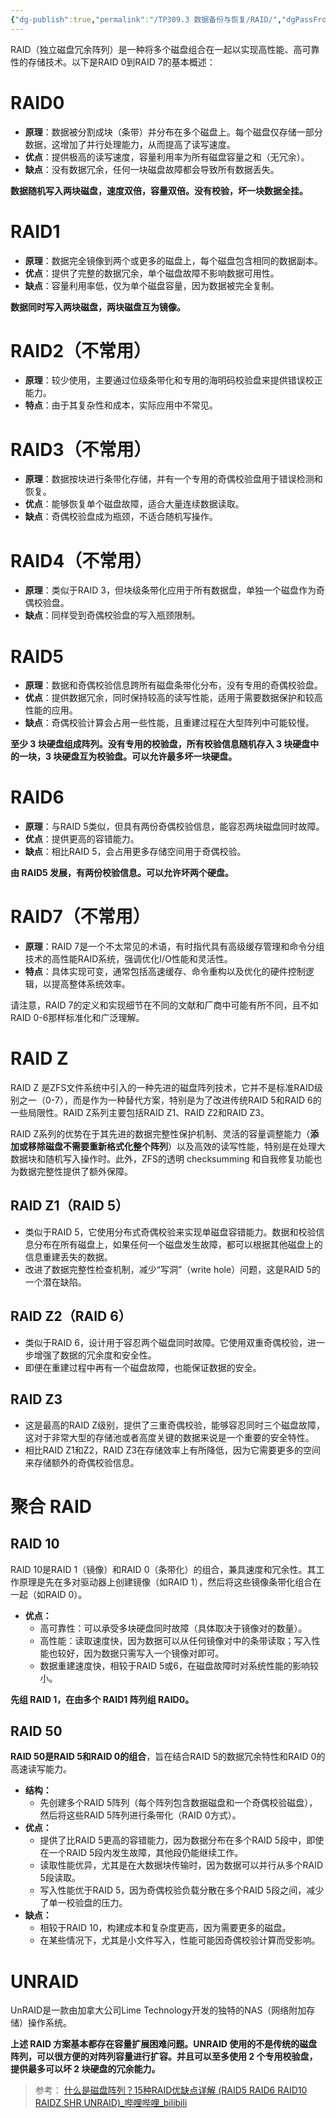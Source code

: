 ```yaml
---
{"dg-publish":true,"permalink":"/TP309.3 数据备份与恢复/RAID/","dgPassFrontmatter":true,"created":"2024-06-11T09:16:05.947+08:00","updated":"2024-06-11T09:51:14.703+08:00"}
---
```


RAID（独立磁盘冗余阵列）是一种将多个磁盘组合在一起以实现高性能、高可靠性的存储技术。以下是RAID 0到RAID 7的基本概述：
# RAID0

- **原理**：数据被分割成块（条带）并分布在多个磁盘上。每个磁盘仅存储一部分数据，这增加了并行处理能力，从而提高了读写速度。
- **优点**：提供极高的读写速度，容量利用率为所有磁盘容量之和（无冗余）。
- **缺点**：没有数据冗余，任何一块磁盘故障都会导致所有数据丢失。

**数据随机写入两块磁盘，速度双倍，容量双倍。没有校验，坏一块数据全挂。**
# RAID1

- **原理**：数据完全镜像到两个或更多的磁盘上，每个磁盘包含相同的数据副本。
- **优点**：提供了完整的数据冗余，单个磁盘故障不影响数据可用性。
- **缺点**：容量利用率低，仅为单个磁盘容量，因为数据被完全复制。

**数据同时写入两块磁盘，两块磁盘互为镜像。**
# RAID2（不常用）

- **原理**：较少使用，主要通过位级条带化和专用的海明码校验盘来提供错误校正能力。
- **特点**：由于其复杂性和成本，实际应用中不常见。
# RAID3（不常用）

- **原理**：数据按块进行条带化存储，并有一个专用的奇偶校验盘用于错误检测和恢复。
- **优点**：能够恢复单个磁盘故障，适合大量连续数据读取。
- **缺点**：奇偶校验盘成为瓶颈，不适合随机写操作。
# RAID4（不常用）

- **原理**：类似于RAID 3，但块级条带化应用于所有数据盘，单独一个磁盘作为奇偶校验盘。
- **缺点**：同样受到奇偶校验盘的写入瓶颈限制。
# RAID5

- **原理**：数据和奇偶校验信息跨所有磁盘条带化分布，没有专用的奇偶校验盘。
- **优点**：提供数据冗余，同时保持较高的读写性能，适用于需要数据保护和较高性能的应用。
- **缺点**：奇偶校验计算会占用一些性能，且重建过程在大型阵列中可能较慢。

**至少 3 块硬盘组成阵列。没有专用的校验盘，所有校验信息随机存入 3 块硬盘中的一块，3 块硬盘互为校验盘。可以允许最多坏一块硬盘。**
# RAID6

- **原理**：与RAID 5类似，但具有两份奇偶校验信息，能容忍两块磁盘同时故障。
- **优点**：提供更高的容错能力。
- **缺点**：相比RAID 5，会占用更多存储空间用于奇偶校验。

**由 RAID5 发展，有两份校验信息。可以允许坏两个硬盘。**
# RAID7（不常用）

- **原理**：RAID 7是一个不太常见的术语，有时指代具有高级缓存管理和命令分组技术的高性能RAID系统，强调优化I/O性能和灵活性。
- **特点**：具体实现可变，通常包括高速缓存、命令重构以及优化的硬件控制逻辑，以提高整体系统效率。

请注意，RAID 7的定义和实现细节在不同的文献和厂商中可能有所不同，且不如RAID 0-6那样标准化和广泛理解。
# RAID Z

RAID Z 是ZFS文件系统中引入的一种先进的磁盘阵列技术，它并不是标准RAID级别之一（0-7），而是作为一种替代方案，特别是为了改进传统RAID 5和RAID 6的一些局限性。RAID Z系列主要包括RAID Z1、RAID Z2和RAID Z3。

RAID Z系列的优势在于其先进的数据完整性保护机制、灵活的容量调整能力（**添加或移除磁盘不需要重新格式化整个阵列**）以及高效的读写性能，特别是在处理大数据块和随机写入操作时。此外，ZFS的透明 checksumming 和自我修复功能也为数据完整性提供了额外保障。
## RAID Z1（RAID 5）

- 类似于RAID 5，它使用分布式奇偶校验来实现单磁盘容错能力。数据和校验信息分布在所有磁盘上，如果任何一个磁盘发生故障，都可以根据其他磁盘上的信息重建丢失的数据。
- 改进了数据完整性检查机制，减少“写洞”（write hole）问题，这是RAID 5的一个潜在缺陷。
## RAID Z2（RAID 6）

- 类似于RAID 6，设计用于容忍两个磁盘同时故障。它使用双重奇偶校验，进一步增强了数据的冗余度和安全性。
- 即便在重建过程中再有一个磁盘故障，也能保证数据的安全。
## RAID Z3

- 这是最高的RAID Z级别，提供了三重奇偶校验，能够容忍同时三个磁盘故障，这对于非常大型的存储池或者高度关键的数据来说是一个重要的安全特性。
- 相比RAID Z1和Z2，RAID Z3在存储效率上有所降低，因为它需要更多的空间来存储额外的奇偶校验信息。
# 聚合 RAID
## RAID 10

RAID 10是RAID 1（镜像）和RAID 0（条带化）的组合，兼具速度和冗余性。其工作原理是先在多对驱动器上创建镜像（如RAID 1），然后将这些镜像条带化组合在一起（如RAID 0）。

- **优点：**
    - 高可靠性：可以承受多块硬盘同时故障（具体取决于镜像对的数量）。
    - 高性能：读取速度快，因为数据可以从任何镜像对中的条带读取；写入性能也较好，因为数据只需写入一个镜像对即可。
    - 数据重建速度快，相较于RAID 5或6，在磁盘故障时对系统性能的影响较小。

**先组 RAID 1，在由多个 RAID1 阵列组 RAID0。**
## RAID 50

**RAID 50是RAID 5和RAID 0的组合**，旨在结合RAID 5的数据冗余特性和RAID 0的高速读写能力。

- **结构：**
    - 先创建多个RAID 5阵列（每个阵列包含数据磁盘和一个奇偶校验磁盘），然后将这些RAID 5阵列进行条带化（RAID 0方式）。
- **优点：**
    - 提供了比RAID 5更高的容错能力，因为数据分布在多个RAID 5段中，即使在一个RAID 5段内发生故障，其他段仍能继续工作。
    - 读取性能优异，尤其是在大数据块传输时，因为数据可以并行从多个RAID 5段读取。
    - 写入性能优于RAID 5，因为奇偶校验负载分散在多个RAID 5段之间，减少了单一校验盘的压力。
- **缺点：**
    - 相较于RAID 10，构建成本和复杂度更高，因为需要更多的磁盘。
    - 在某些情况下，尤其是小文件写入，性能可能因奇偶校验计算而受影响。
# UNRAID

UnRAID是一款由加拿大公司Lime Technology开发的独特的NAS（网络附加存储）操作系统。

**上述 RAID 方案基本都存在容量扩展困难问题。UNRAID 使用的不是传统的磁盘阵列，可以很方便的对阵列容量进行扩容。并且可以至多使用 2 个专用校验盘，提供最多可以坏 2 块硬盘的冗余能力。**
  

>参考：
>[什么是磁盘阵列？15种RAID优缺点详解 (RAID5 RAID6 RAID10 RAIDZ SHR UNRAID)\_哔哩哔哩\_bilibili](https://www.bilibili.com/video/BV1vA411W7yU/?spm_id_from=333.337.search-card.all.click&vd_source=1bfe469a264a2b5f885f412c3b094c96)
